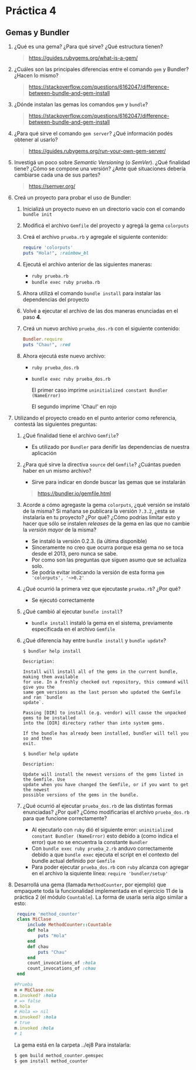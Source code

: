 # Práctica 4

## Gemas y Bundler

1. ¿Qué es una gema? ¿Para qué sirve? ¿Qué estructura tienen?
   
    >https://guides.rubygems.org/what-is-a-gem/
   
2. ¿Cuáles son las principales diferencias entre el comando `gem` y Bundler? ¿Hacen lo mismo?

    >https://stackoverflow.com/questions/6162047/difference-between-bundle-and-gem-install

3. ¿Dónde instalan las gemas los comandos `gem` y `bundle`?
   
   >https://stackoverflow.com/questions/6162047/difference-between-bundle-and-gem-install

4. ¿Para qué sirve el comando `gem server`? ¿Qué información podés obtener al usarlo?
   
   >https://guides.rubygems.org/run-your-own-gem-server/

5. Investigá un poco sobre *Semantic Versioning* (o *SemVer*). ¿Qué finalidad tiene? ¿Cómo se compone una versión? ¿Ante qué situaciones debería cambiarse cada una de sus partes?
   
   >https://semver.org/

6. Creá un proyecto para probar el uso de Bundler:
    1. Inicializá un proyecto nuevo en un directorio vacío con el comando `bundle init`
    2. Modificá el archivo `Gemfile` del proyecto y agregá la gema `colorputs`
    3. Creá el archivo `prueba.rb` y agregale el siguiente contenido:

        ```ruby
        require 'colorputs'
        puts "Hola!", :rainbow_bl
        ```
    4. Ejecutá el archivo anterior de las siguientes maneras:
        - `ruby prueba.rb`
        - `bundle exec ruby prueba.rb`
    
    5. Ahora utilizá el comando `bundle install` para instalar las dependencias del proyecto
    
    6. Volvé a ejecutar el archivo de las dos maneras enunciadas en el paso **4**.
    
    7. Creá un nuevo archivo `prueba_dos.rb` con el siguiente contenido:
    
        ```ruby
        Bundler.require
        puts "Chau!", :red
        ```
    
    8. Ahora ejecutá este nuevo archivo:
        - `ruby prueba_dos.rb`
        - `bundle exec ruby prueba_dos.rb`

            El primer caso imprime
            `uninitialized constant Bundler (NameError)`

            El segundo imprime 'Chau!' en rojo

7. Utilizando el proyecto creado en el punto anterior como referencia, contestá las siguientes preguntas:
    1. ¿Qué finalidad tiene el archivo `Gemfile`?
        * Es utilizado por `Bundler` para denifir las dependencias de nuestra aplicación
    2. ¿Para qué sirve la directiva `source` del  `Gemfile`? ¿Cuántas pueden haber en un mismo archivo?
        * Sirve para indicar en donde buscar las gemas que se instalarán
        > https://bundler.io/gemfile.html
    3. Acorde a cómo agregaste la gema `colorputs`, ¿qué  versión se instaló de la misma? Si mañana se publicara  la versión `7.3.2`, ¿esta se instalaría en tu proyecto? ¿Por qué? ¿Cómo podrías limitar esto y hacer que sólo se instalen *releases* de la gema en las que no cambie la *versión mayor* de la misma?
        * Se instaló la versión 0.2.3. (la última disponible)
        * Sinceramente no creo que ocurra porque esa gema no se toca desde el 2013, pero nunca se sabe.
        * Por como son las preguntas que siguen asumo que se actualiza solo.
        * Se podría evitar indicando la versión de esta forma `gem 'colorputs', '~>0.2'`
    4. ¿Qué ocurrió la primera vez que ejecutaste `prueba.rb`? ¿Por qué?
        * Se ejecutó correctamente
    5. ¿Qué cambió al ejecutar `bundle install`?
        * `bundle install` instaló la gema en el sistema, previamente especificada en el archivo `Gemfile`
    6. ¿Qué diferencia hay entre `bundle install` y  `bundle update`?

        `$ bundler help install`
        ```
        Description:

        Install will install all of the gems in the current bundle, making them available
        for use. In a freshly checked out repository, this command will give you the
        same gem versions as the last person who updated the Gemfile and ran `bundle
        update`.

        Passing [DIR] to install (e.g. vendor) will cause the unpacked gems to be installed
        into the [DIR] directory rather than into system gems.

        If the bundle has already been installed, bundler will tell you so and then
        exit.
        ```
        `$ bundler help update`
        ```
        Description:
        
        Update will install the newest versions of the gems listed in the Gemfile. Use
        update when you have changed the Gemfile, or if you want to get the newest
        possible versions of the gems in the bundle.
        ```
    7. ¿Qué ocurrió al ejecutar `prueba_dos.rb` de las  distintas formas enunciadas? ¿Por qué? ¿Cómo  modificarías el archivo `prueba_dos.rb` para que funcione correctamente?
        * Al ejecutarlo con `ruby` dió el siguiente error: `uninitialized constant Bundler (NameError)` esto debido a (como indica el error) que no se encuentra la constante `Bundler`
        * Con `bundle exec ruby prueba_2.rb` anduvo correctamente debido a que `bundle exec` ejecuta el script en el contexto del bundle actual definido por `Gemfile`
        * Para poder ejecutar `prueba_dos.rb` con `ruby` alcanza con agregar en el archivo la siquiente línea: `require 'bundler/setup'`

8. Desarrollá una gema (llamada `MethodCounter`, por ejemplo) que empaquete toda la funcionalidad implementada en el ejercicio 11 de la práctica 2 (el módulo `Countable`).
   La forma de usarla sería algo similar a esto:

   ```ruby
    require 'method_counter'
    class MiClase
        include MethodCounter::Countable
        def hola
            puts "Hola"
        end
        def chau
            puts "Chau"
        end
        count_invocations_of :hola
        count_invocations_of :chau
    end
    ```
    ```rb
    #Prueba
    m = MiClase.new
    m.invoked? :hola 
    # => false
    m.hola
    # Hola => nil
    m.invoked? :hola 
    # true
    m.invoked :hola 
    # 1
    ```
    La gema está en la carpeta ../ej8
    Para instalarla:
    ```bash
    $ gem build method_counter.gemspec
    $ gem install method_counter
    ```
    